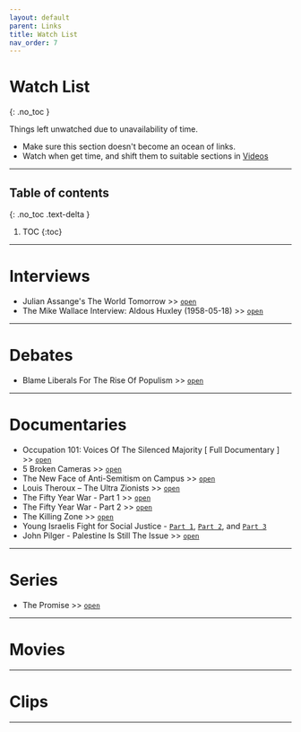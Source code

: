 ```yaml
---
layout: default
parent: Links
title: Watch List
nav_order: 7
---
```


# Watch List
{: .no_toc }

Things left unwatched due to unavailability of time.

- Make sure this section doesn't become an ocean of links.
- Watch when get time, and shift them to suitable sections in [Videos](../../../docs/links/videos)

---

## Table of contents
{: .no_toc .text-delta }

1. TOC
{:toc}

---

# Interviews

- Julian Assange's The World Tomorrow >> [`open`](https://www.youtube.com/watch?v=GDLXPpooA18)
- The Mike Wallace Interview: Aldous Huxley (1958-05-18) >> [`open`](https://www.youtube.com/watch?v=1ePNGa0m3XA)

---

# Debates

- Blame Liberals For The Rise Of Populism >> [`open`](https://www.youtube.com/watch?v=J2sOCD1Q3oI)

---

# Documentaries

- Occupation 101: Voices Of The Silenced Majority [ Full Documentary ]  >> [`open`](https://www.youtube.com/watch?v=KuxlBjMXvXs)
- 5 Broken Cameras >> [`open`](https://www.youtube.com/watch?v=TZU9hYIgXZw)
- The New Face of Anti-Semitism on Campus >> [`open`](https://www.youtube.com/watch?v=tNDCcsH_wgU&t=1s)
- Louis Theroux – The Ultra Zionists >> [`open`](https://vimeo.com/102569427)
- The Fifty Year War - Part 1 >> [`open`](https://www.youtube.com/watch?v=fSAD9pS8NIw)
- The Fifty Year War - Part 2 >> [`open`](https://www.youtube.com/watch?v=MtLorIXCcz4)
- The Killing Zone >> [`open`](https://topdocumentaryfilms.com/dispatches-the-killing-zone/)
- Young Israelis Fight for Social Justice - [`Part 1`](https://www.youtube.com/watch?v=GKzdVCYXx-Y), [`Part 2`](https://www.youtube.com/watch?v=lbCEwmCwvxk), and [`Part 3`](https://www.youtube.com/watch?v=rKgeyYr6RQY)
- John Pilger - Palestine Is Still The Issue >> [`open`](https://www.youtube.com/watch?v=AYF0td7Ykus)

---

# Series

- The Promise >> [`open`](https://www.imdb.com/title/tt1692202/)

---

# Movies


---

# Clips

---
